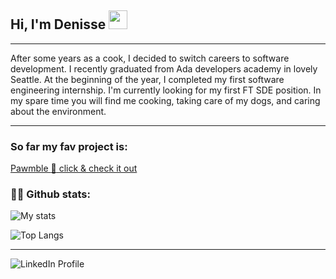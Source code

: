 ## Hi, I'm Denisse <img src="https://raw.githubusercontent.com/MartinHeinz/MartinHeinz/master/wave.gif" width="30px">
*****************************
After some years as a cook, I decided to switch careers to software development. I recently graduated from Ada developers academy in lovely Seattle. At the beginning of the year, I completed my first software engineering internship. I'm currently looking for my first FT SDE position. In my spare time you will find me cooking, taking care of my dogs, and caring about the environment.
***************************
### So far my fav project is:
[Pawmble :paw_prints: click & check it out](https://github.com/denisseai/WalkingBuddiesDogEdition)
### :woman_technologist: Github stats:
![My stats](https://github-readme-stats.vercel.app/api?username=denisseai&show_icons=true&theme=vue)

![Top Langs](https://github-readme-stats.vercel.app/api/top-langs/?username=denisseai&layout=compact&theme=vue)
******************************

![LinkedIn Profile](https://www.linkedin.com/in/denisseanaya/)

<!--
**denisseai/denisseai** is a ✨ _special_ ✨ repository because its `README.md` (this file) appears on your GitHub profile.

Here are some ideas to get you started:

- 🔭 I’m currently working on ...
- 🌱 I’m currently learning ...
- 👯 I’m looking to collaborate on ...
- 🤔 I’m looking for help with ...
- 💬 Ask me about ...
- 📫 How to reach me: ...
- 😄 Pronouns: ...
- ⚡ Fun fact: ...
-->

